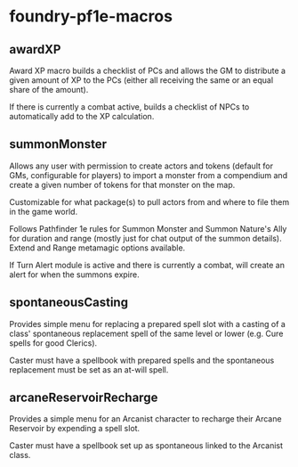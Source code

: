 # foundry-pf1e-macros

## awardXP
Award XP macro builds a checklist of PCs and allows the GM to distribute a given amount of XP to the PCs (either all receiving the same or an equal share of the amount).

If there is currently a combat active, builds a checklist of NPCs to automatically add to the XP calculation.

## summonMonster
Allows any user with permission to create actors and tokens (default for GMs, configurable for players) to import a monster from a compendium and create a given number of tokens for that monster on the map.

Customizable for what package(s) to pull actors from and where to file them in the game world.

Follows Pathfinder 1e rules for Summon Monster and Summon Nature's Ally for duration and range (mostly just for chat output of the summon details). Extend and Range metamagic options available.

If Turn Alert module is active and there is currently a combat, will create an alert for when the summons expire.

## spontaneousCasting
Provides simple menu for replacing a prepared spell slot with a casting of a class' spontaneous replacement spell of the same level or lower (e.g. Cure spells for good Clerics).

Caster must have a spellbook with prepared spells and the spontaneous replacement must be set as an at-will spell.

## arcaneReservoirRecharge
Provides a simple menu for an Arcanist character to recharge their Arcane Reservoir by expending a spell slot.

Caster must have a spellbook set up as spontaneous linked to the Arcanist class.
